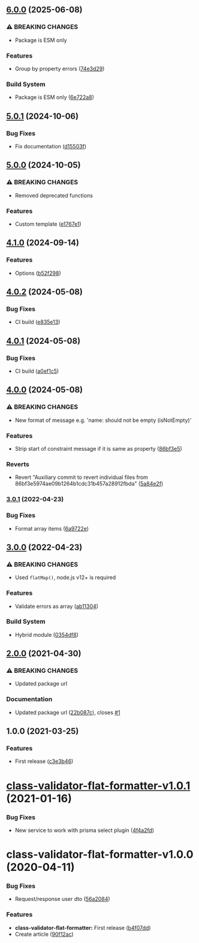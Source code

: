 ## [6.0.0](https://github.com/unlight/class-validator-flat-formatter/compare/v5.0.1...v6.0.0) (2025-06-08)

### ⚠ BREAKING CHANGES

* Package is ESM only

### Features

* Group by property errors ([74e3d29](https://github.com/unlight/class-validator-flat-formatter/commit/74e3d29360b19618d96f8f089670f902d4fa342d))

### Build System

* Package is ESM only ([6e722a8](https://github.com/unlight/class-validator-flat-formatter/commit/6e722a8ab3b829ff07c68bdbc802652e54a38014))

## [5.0.1](https://github.com/unlight/class-validator-flat-formatter/compare/v5.0.0...v5.0.1) (2024-10-06)

### Bug Fixes

* Fix documentation ([d15503f](https://github.com/unlight/class-validator-flat-formatter/commit/d15503fffc426f3b7354eb4d784361b486addae7))

## [5.0.0](https://github.com/unlight/class-validator-flat-formatter/compare/v4.1.0...v5.0.0) (2024-10-05)

### ⚠ BREAKING CHANGES

* Removed deprecated functions

### Features

* Custom template ([e1767e1](https://github.com/unlight/class-validator-flat-formatter/commit/e1767e1c65aeef57f293453ee785711c9aa24b4b))

## [4.1.0](https://github.com/unlight/class-validator-flat-formatter/compare/v4.0.2...v4.1.0) (2024-09-14)

### Features

* Options ([b52f298](https://github.com/unlight/class-validator-flat-formatter/commit/b52f298fe68340a6a4e8379f238244a0749a38fc))

## [4.0.2](https://github.com/unlight/class-validator-flat-formatter/compare/v4.0.1...v4.0.2) (2024-05-08)


### Bug Fixes

* CI build ([e835e13](https://github.com/unlight/class-validator-flat-formatter/commit/e835e131fb8fcec42f10fe9a3a1293a4a8ae1e18))

## [4.0.1](https://github.com/unlight/class-validator-flat-formatter/compare/v4.0.0...v4.0.1) (2024-05-08)


### Bug Fixes

* CI build ([a0ef1c5](https://github.com/unlight/class-validator-flat-formatter/commit/a0ef1c5145aeb2dcd43598352b2bca4023decfc5))

## [4.0.0](https://github.com/unlight/class-validator-flat-formatter/compare/v3.0.1...v4.0.0) (2024-05-08)


### ⚠ BREAKING CHANGES

* New format of message e.g. 'name: should not be empty (isNotEmpty)'

### Features

* Strip start of constraint message if it is same as property ([86bf3e5](https://github.com/unlight/class-validator-flat-formatter/commit/86bf3e5974ae09b1264b1cdc31b457a28912fbda))


### Reverts

* Revert "Auxiliary commit to revert individual files from 86bf3e5974ae09b1264b1cdc31b457a28912fbda" ([5a84e2f](https://github.com/unlight/class-validator-flat-formatter/commit/5a84e2f4f02dc1fe12c98693163c53d5a9c58b72))

### [3.0.1](https://github.com/unlight/class-validator-flat-formatter/compare/v3.0.0...v3.0.1) (2022-04-23)


### Bug Fixes

* Format array items ([6a9722e](https://github.com/unlight/class-validator-flat-formatter/commit/6a9722e64f623313cce05f52d1771d9f6b9a1ed3))

## [3.0.0](https://github.com/unlight/class-validator-flat-formatter/compare/v2.0.0...v3.0.0) (2022-04-23)


### ⚠ BREAKING CHANGES

* Used `flatMap()`, node.js v12+ is required

### Features

* Validate errors as array ([ab11304](https://github.com/unlight/class-validator-flat-formatter/commit/ab11304a13c80cbef27a450083ca52e358a00304))


### Build System

* Hybrid module ([0354df8](https://github.com/unlight/class-validator-flat-formatter/commit/0354df857225382fd38eb9c4da38d98aac42191a))

## [2.0.0](https://github.com/unlight/class-validator-flat-formatter/compare/v1.0.1...v2.0.0) (2021-04-30)


### ⚠ BREAKING CHANGES

* Updated package url

### Documentation

* Updated package url ([22b087c](https://github.com/unlight/class-validator-flat-formatter/commit/22b087c43ffc7fa4e241ac285aae522fb1395481)), closes [#1](https://github.com/unlight/class-validator-flat-formatter/issues/1)

## 1.0.0 (2021-03-25)


### Features

* First release ([c3e3b46](https://github.com/unlight/class-validator-flat-formatter/commit/c3e3b46b54f766c37bd2bd8608df4109dde5a418))

# [class-validator-flat-formatter-v1.0.1](https://github.com/unlight/nestjs-graphql-prisma-realworld-example-app/compare/class-validator-flat-formatter-v1.0.0...class-validator-flat-formatter-v1.0.1) (2021-01-16)


### Bug Fixes

* New service to work with prisma select plugin ([4f4a2fd](https://github.com/unlight/nestjs-graphql-prisma-realworld-example-app/commit/4f4a2fd899606154225ddbe491639819a07a0882))

# class-validator-flat-formatter-v1.0.0 (2020-04-11)

### Bug Fixes

-   Request/response user dto ([56a2084](https://github.com/unlight/nestjs-graphql-prisma-realworld-example-app/commit/56a20848c2dbecc76686b9db1380366a9197b90d))

### Features

-   **class-validator-flat-formatter:** First release ([b4f07dd](https://github.com/unlight/nestjs-graphql-prisma-realworld-example-app/commit/b4f07ddd6cdb417b7fdca9dd992d9c7a05b31889))
-   Create article ([90f12ac](https://github.com/unlight/nestjs-graphql-prisma-realworld-example-app/commit/90f12acffb290132dc42868ba789826eb4125e1c))

